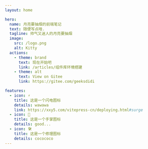 ```yaml
---
layout: home

hero:
  name: 月亮要抽烟的前端笔记
  text: 随便写点啥.
  tagline: 帅气又迷人的月亮要抽烟
  image:
    src: /logo.png
    alt: Kitty
  actions:
    - theme: brand
      text: 现在开始吧
      link: /articles/组件库环境搭建
    - theme: alt
      text: View on Gitee
      link: https://gitee.com/geeksdidi

features:
  - icon: ⚡️
    title: 这是一个闪电图标
    details: wawawa
    link: https://xxy5.com/vitepress-cn/deploying.html#surge
  - icon: 🖖
    title: 这是一个手掌图标
    details: good...
  - icon: 🛠️
    title: 这是一个修理图标
    details: cocococo
---
```


